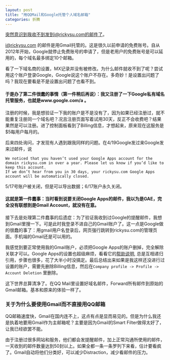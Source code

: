 ```yaml
---
layout: post
title: "用QQMail和Google托管个人域名邮箱"
categories: 折腾
---
```

突然意识到我收不到发到i@rickysu.com的邮件了。

i@rickysu.com 的邮件是用Gmail托管的。这是很久以前申请的免费账号。自从2012年开始，Google就停止免费账号的申请了，但是老用户的免费账号是可以延用的，每个域名最多绑定10个邮箱。

看了一下域名商的设置，MX记录并没有被修改。为什么邮件就收不到了呢？尝试用这个账户登录Google，Google说这个账户不存在。多奇妙！是设置出问题了吗？我现在要看是不是设置出问题了也看不到。

#### 于是办了第二件很蠢的事情（第一件稍后再说）：我又注册了一下Google私有域名托管服务，也就是www.google.com/a 。

注册的时候，我是想验证一下我的账户是不是没有了，因为如果已经注册过，就不能重复注册同一个域名吧？况且注册页面写着试用30天，反正不会收费吧？结果果然是可以注册。进了控制面板看到了Billing信息，才想起来，原来现在这服务是$5每用户每月的。

后来四处询问，才发现有人遇到跟我同样的问题。在4/19Google发过来Google发来过邮件，说

    We noticed that you haven’t used your Google Apps account for the domain rickysu.com in over a year. Please let us know if you’d like to keep this account.
    If we don’t hear from you in 30 days, your rickysu.com Google Apps account will be automatically closed.

5/17号账户被关闭，但是可以导出数据；6/17账户永久关闭。

#### 这就是第一件蠢事：当时看到说要关闭Google Apps的邮件，我以为是GAE，完全没有联想到是Gmail Account，就没有在意。

接下去是处理第二件蠢事的后遗症：为了验证我收到过Google的提醒邮件，我想到Gmail里搜一下。可是此时我登录不进自己的Gmail账户了。这一点是Google做的很蠢的事了：用gmail用户名登录后，网页强行跳转到rickysu.com的管理页面。手机端的Gmail还是可以用的。

我感觉到要正常使用我的Gmail账户，必须把Google Apps的账户删掉，完全解除关联才可以。Google Apps的设置也超级麻烦，看看它的[帮助说明](https://support.google.com/a/answer/1257646), 总是互相递归引用，步骤也很多，花了大半小时没搞定。最后总结出来如果是我这样还没进行过设置的账户，需要先删除Billing信息，然后在`Company profile -> Profile -> Account Deletion` 里删除。

这下世界总算清净了。在QQ Mail里设置好域名邮件，Forward所有邮件到原始的Gmail邮箱。基本和原来的体验一样了。

### 关于为什么要使用Gmail而不直接用QQ邮箱
QQ邮箱速度快，Gmail在国内连不上，这点有点是显而易见的。但是为什么我还是执着地要用Gmail作为主邮箱呢？主要是因为Gmail的Smart Filter做得太好了，让我已经欲罢不能。

由于注册过很多网站和服务，他们都会发提醒邮件，加上正常沟通所使用的邮件，一天收到的邮件数量达到50封以上。如果全都一条一条罗列下来看，估计要看疯了。Gmail自动将他们分类好，可以减少Distraction，减少看邮件的压力。